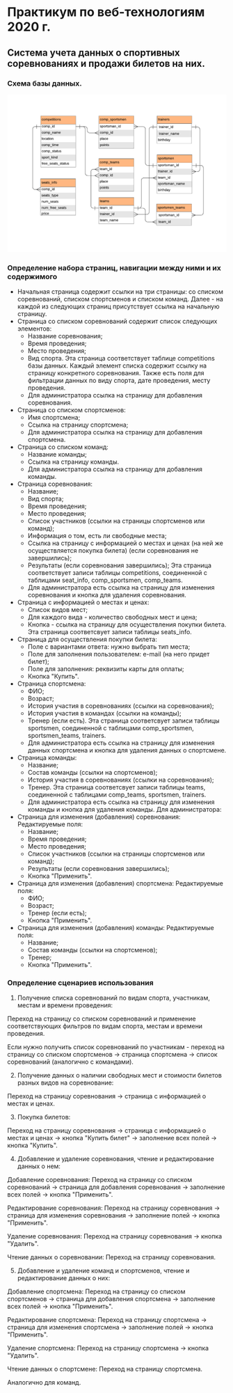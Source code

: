 # Практикум по веб-технологиям 2020 г.

## Система учета данных о спортивных соревнованиях и продажи билетов на них.

### Схема базы данных.

![alt text](./db/schema.png)

### Определение набора страниц, навигации между ними и их содержимого

* Начальная страница содержит ссылки на три страницы: со списком соревнований, списком спортсменов и списком команд.
Далее - на каждой из следующих страниц присутствует ссылка на начальную страницу.
* Страница со списком соревнований содержит список следующих элементов:
	* Название соревнования;
	* Время проведения;
	* Место проведения;
	* Вид спорта.
	Эта страница соответствует таблице competitions базы данных.
	Каждый элемент списка содержит ссылку на страницу конкретного соревнования.
	Также есть поля для фильтрации данных по виду спорта, дате проведения, месту проведения.
	* Для администратора ссылка на страницу для добавления соревнования.
* Страница со списком спортсменов:
	* Имя спортсмена;
	* Ссылка на страницу спортсмена;
	* Для администратора ссылка на страницу для добавления спортсмена.
* Страница со списком команд:
	* Название команды;
	* Ссылка на страницу команды.
	* Для администратора ссылка на страницу для добавления команды.
* Страница соревнования:
	* Название;
	* Вид спорта;
	* Время проведения;
	* Место проведения;
	* Список участников (ссылки на страницы спортсменов или команд);
	* Информация о том, есть ли свободные места;
	* Ссылка на страницу с информацией о местах и ценах (на ней же осуществляется покупка билета) (если соревнования не завершились);
	* Результаты (если соревнования завершились);
	Эта страница соответствует записи таблицы competitions, соединенной с таблицами seat_info, comp_sportsmen, comp_teams.
	* Для администратора есть ссылка на страницу для изменения соревнования и кнопка для удаления соревнования.
* Страница с информацией о местах и ценах:
	* Список видов мест;
	* Для каждого вида - количество свободных мест и цена;
	* Кнопка - ссылка на страницу для осуществления покупки билета.
	Эта страница соответсвует записи таблицы seats_info.
* Страница для осуществления покупки билета:
	* Поле с вариантами ответа: нужно выбрать тип места;
	* Поле для заполнения пользователем: e-mail (на него придет билет);
	* Поле для заполнения: реквизиты карты для оплаты;
	* Кнопка "Купить".
* Страница спортсмена:
	* ФИО;
	* Возраст;
	* История участия в соревнованиях (ссылки на соревнования);
	* История участия в командах (ссылки на команды);
	* Тренер (если есть).
	Эта страница соответсвует записи таблицы sportsmen, соединенной с таблицами comp_sportsmen, sportsmen_teams, trainers.
	* Для администратора есть ссылка на страницу для изменения данных спортсмена и кнопка для удаления данных о спортсмене.
* Страница команды:
	* Название;
	* Состав команды (ссылки на спортсменов);
	* История участия в соревнованиях (ссылки на соревнования);
	* Тренер.
	Эта страница соответсвует записи таблицы teams, соединенной с таблицами comp_teams, sportsmen, trainers.
	* Для администратора есть ссылка на страницу для изменения команды и кнопка для удаления команды.
Для администратора:
* Страница для изменения (добавления) соревнования:
	Редактируемые поля:
	* Название;
	* Время проведения;
	* Место проведения;
	* Список участников (ссылки на страницы спортсменов или команд);
	* Результаты (если соревнования завершились);
	* Кнопка "Применить".
* Страница для изменения (добавления) спортсмена:
	Редактируемые поля:
	* ФИО;
	* Возраст;
	* Тренер (если есть);
	* Кнопка "Применить".
* Страница для изменения (добавления) команды:
	Редактируемые поля:
	* Название;
	* Состав команды (ссылки на спортсменов);
	* Тренер;
	* Кнопка "Применить".


### Определение сценариев использования

1. Получение списка соревнований по видам спорта, участникам, местам и времени проведения:

Переход на страницу со списком соревнований и применение соответствующих фильтров по видам спорта, местам и времени проведения.

Если нужно получить список соревнований по участникам - переход на страницу со списком спортсменов -> страница спортсмена -> список соревнований (аналогично с командами).

2. Получение данных о наличии свободных мест и стоимости билетов разных видов на соревнование:

Переход на страницу соревнования -> страница с информацией о местах и ценах.

3. Покупка билетов:

Переход на страницу соревнования -> страница с информацией о местах и ценах -> кнопка "Купить билет" -> заполнение всех полей -> кнопка "Купить".

4. Добавление и удаление соревнования, чтение и редактирование данных о нем:

Добавление соревнования: Переход на страницу со списком соревнований -> страница для добавления соревнования -> заполнение всех полей -> кнопка "Применить".

Редактирование соревнования: Переход на страницу соревнования -> страница для изменения соревнования -> заполнение полей -> кнопка "Применить".

Удаление соревнования: Переход на страницу соревнования -> кнопка "Удалить".

Чтение данных о соревновании: Переход на страницу соревнования.

5. Добавление и удаление команд и спортсменов, чтение и редактирование данных о них:

Добавление спортсмена: Переход на страницу со списком спортсменов -> страница для добавления спортсмена -> заполнение всех полей -> кнопка "Применить".

Редактирование спортсмена: Переход на страницу спортсмена -> страница для изменения спортсмена -> заполнение полей -> кнопка "Применить".

Удаление спортсмена: Переход на страницу спортсмена -> кнопка "Удалить".

Чтение данных о спортсмене: Переход на страницу спортсмена.

Аналогично для команд.
